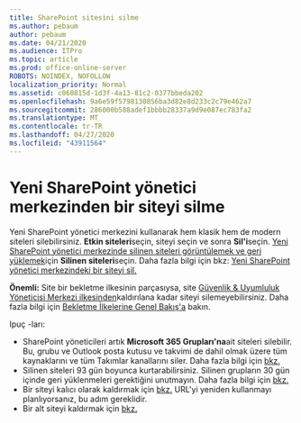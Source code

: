 ```yaml
---
title: SharePoint sitesini silme
ms.author: pebaum
author: pebaum
ms.date: 04/21/2020
ms.audience: ITPro
ms.topic: article
ms.prod: office-online-server
ROBOTS: NOINDEX, NOFOLLOW
localization_priority: Normal
ms.assetid: c060815d-1d3f-4a13-81c2-0377bbeda202
ms.openlocfilehash: 9a6e59f5798130856ba3d82e8d233c2c79e462a7
ms.sourcegitcommit: 286000b588adef1bbbb28337a9d9e087ec783fa2
ms.translationtype: MT
ms.contentlocale: tr-TR
ms.lasthandoff: 04/27/2020
ms.locfileid: "43911564"
---
```

# <a name="delete-a-site-from-the-new-sharepoint-admin-center"></a>Yeni SharePoint yönetici merkezinden bir siteyi silme

Yeni SharePoint yönetici merkezini kullanarak hem klasik hem de modern siteleri silebilirsiniz. **Etkin siteleri**seçin, siteyi seçin ve sonra **Sil'i**seçin. [Yeni SharePoint yönetici merkezinde silinen siteleri görüntülemek ve geri yüklemek](https://docs.microsoft.com/sharepoint/view-and-restore-deleted-sites-in-new-admin-center)için **Silinen siteleri**seçin. Daha fazla bilgi için bkz: [Yeni SharePoint yönetici merkezindeki bir siteyi sil.](https://docs.microsoft.com/sharepoint/delete-site-collection#delete-a-site-in-the-new-sharepoint-admin-center)

**Önemli:** Site bir bekletme ilkesinin parçasıysa, site [Güvenlik &amp; Uyumluluk Yöneticisi Merkezi ilkesinden](https://protection.office.com/?rfr=AdminCenter#/homepage)kaldırılana kadar siteyi silemeyebilirsiniz. Daha fazla bilgi için [Bekletme İlkelerine Genel Bakış'a](https://docs.microsoft.com/office365/securitycompliance/retention-policies#content-in-onedrive-accounts-and-sharepoint-sites) bakın. 

Ipuç -ları:
- SharePoint yöneticileri artık **Microsoft 365 Grupları'na**ait siteleri silebilir. Bu, grubu ve Outlook posta kutusu ve takvimi de dahil olmak üzere tüm kaynaklarını ve tüm Takımlar kanallarını siler. Daha fazla bilgi için [bkz.](https://docs.microsoft.com/sharepoint/manage-sites-in-new-admin-center#delete-a-site)
- Silinen siteleri 93 gün boyunca kurtarabilirsiniz. Silinen grupların 30 gün içinde geri yüklenmeleri gerektiğini unutmayın. Daha fazla bilgi için [bkz.](https://docs.microsoft.com/sharepoint/view-and-restore-deleted-sites-in-new-admin-center)
- Bir siteyi kalıcı olarak kaldırmak için [bkz.](https://docs.microsoft.com/sharepoint/delete-site-collection#permanently-delete-a-site) URL'yi yeniden kullanmayı planlıyorsanız, bu adım gereklidir. 
- Bir alt siteyi kaldırmak için [bkz.](https://support.office.com/article/Delete-a-SharePoint-site-or-subsite-bc37b743-0cef-475e-9a8c-8fc4d40179fb#__bkmkshortcut)
